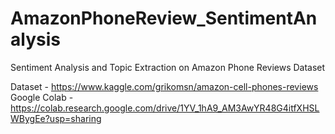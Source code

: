 # AmazonPhoneReview_SentimentAnalysis
Sentiment Analysis and Topic Extraction on Amazon Phone Reviews Dataset 

Dataset - https://www.kaggle.com/grikomsn/amazon-cell-phones-reviews
Google Colab - https://colab.research.google.com/drive/1YV_1hA9_AM3AwYR48G4itfXHSLWBygEe?usp=sharing
